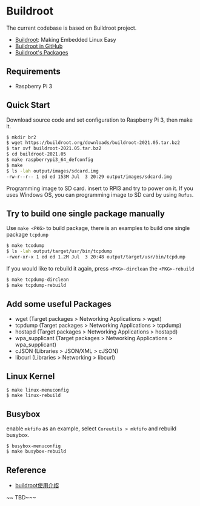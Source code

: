 # Buildroot

The current codebase is based on Buildroot project.

- [Buildroot](https://buildroot.org/): Making Embedded Linux Easy
- [Buildroot in GitHub](https://github.com/buildroot/buildroot)
- [Buildroot's Packages](https://github.com/buildroot/buildroot/tree/master/package)

## Requirements

- Raspberry Pi 3

## Quick Start

Download source code and set configuration to Raspberry Pi 3, then make it.

```bash
$ mkdir br2
$ wget https://buildroot.org/downloads/buildroot-2021.05.tar.bz2
$ tar xvf buildroot-2021.05.tar.bz2
$ cd buildroot-2021.05
$ make raspberrypi3_64_defconfig
$ make
$ ls -lah output/images/sdcard.img
-rw-r--r-- 1 ed ed 153M Jul  3 20:29 output/images/sdcard.img

```

Programming image to SD card. insert to RPI3 and try to power on it. If you uses Windows OS, you can programming image to SD card by using `Rufus`. 

## Try to build one single package manually

Use `make <PKG>` to build package, there is an examples to build one single package `tcpdump` 

```bash
$ make tcodump
$ ls -lah output/target/usr/bin/tcpdump
-rwxr-xr-x 1 ed ed 1.2M Jul  3 20:48 output/target/usr/bin/tcpdump
```

If you would like to rebuild it again, press `<PKG>-dirclean` the `<PKG>-rebuild`

```bash
$ make tcpdump-dirclean
$ make tcpdump-rebuild
```

## Add some useful Packages

- wget (Target packages > Networking Applications > wget)
- tcpdump (Target packages > Networking Applications > tcpdump)
- hostapd (Target packages > Networking Applications > hostapd)
- wpa_supplicant (Target packages > Networking Applications > wpa_supplicant)
- cJSON (Libraries > JSON/XML >  cJSON)
- libcurl (Libraries > Networking > libcurl)

## Linux Kernel

```
$ make linux-menuconfig
$ make linux-rebuild
```

## Busybox

enable `mkfifo` as an example, select `Coreutils > mkfifo` and rebuild busybox.
```
$ busybox-menuconfig 
$ make busybox-rebuild
```

## Reference

- [buildroot使用介绍](https://www.cnblogs.com/arnoldlu/p/9553995.html)

~~ TBD~~~